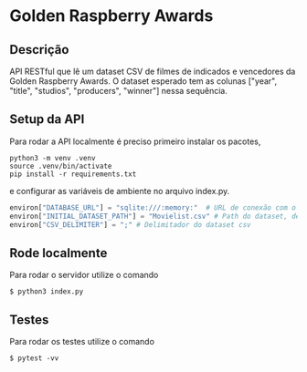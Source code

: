 # Golden Raspberry Awards

## Descrição
API RESTful que lê um dataset CSV de filmes de indicados e vencedores da Golden Raspberry Awards. O dataset esperado tem as colunas ["year", "title", "studios", "producers", "winner"] nessa sequência.

## Setup da API
Para rodar a API localmente é preciso primeiro instalar os pacotes,
```shell
python3 -m venv .venv
source .venv/bin/activate
pip install -r requirements.txt
```

e configurar as variáveis de ambiente no arquivo index.py.
```python
environ["DATABASE_URL"] = "sqlite:///:memory:"  # URL de conexão com o banco de dados
environ["INITIAL_DATASET_PATH"] = "Movielist.csv" # Path do dataset, dê preferência por utilizar o path absoluto
environ["CSV_DELIMITER"] = ";" # Delimitador do dataset csv
```

## Rode localmente
Para rodar o servidor utilize o comando
```shell
$ python3 index.py
```

## Testes
Para rodar os testes utilize o comando
```shell
$ pytest -vv
```
